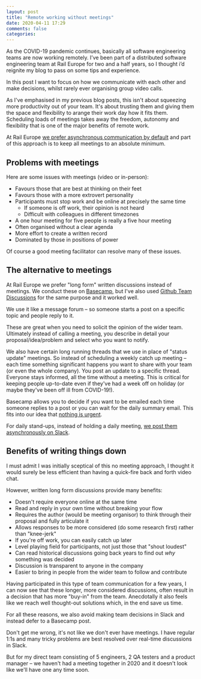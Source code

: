 ```yaml
---
layout: post
title: "Remote working without meetings"
date: 2020-04-11 17:29
comments: false
categories:
---
```

As the COVID-19 pandemic continues, basically all software engineering teams are now working remotely.
I’ve been part of a distributed software engineering team at Rail Europe for two and a half years,
so I thought i’d reignite my blog to pass on some tips and experience.

In this post I want to focus on how we communicate with each other and make decisions, whilst rarely
ever organising group video calls.

As I've emphasised in my previous blog posts, this isn't about squeezing more productivity out of
your team. It's about trusting them and giving them the space and flexibility to arange their work
day how it fits them. Scheduling loads of meetings takes away the freedom, autonomy and flexibility
that is one of the major benefits of remote work.

At Rail Europe [we prefer asynchronous communication by default](/blog/2020/03/20/nothing-is-urgent-asynchronous-communication/) and part of this approach is to keep all meetings to an absolute minimum.

## Problems with meetings

Here are some issues with meetings (video or in-person):

* Favours those that are best at thinking on their feet
* Favours those with a more extrovert personality
* Participants must stop work and be online at precisely the same time
  * If someone is off work, their opinion is not heard
  * Difficult with colleagues in different timezones
* A one hour meeting for five people is really a five hour meeting
* Often organised without a clear agenda
* More effort to create a written record
* Dominated by those in positions of power

Of course a good meeting facilitator can resolve many of these issues.

## The alternative to meetings

At Rail Europe we prefer "long form" written discussions instead of meetings. We conduct these on [Basecamp](https://basecamp.com/), but I've also used [Github Team Discussions](https://help.github.com/en/github/building-a-strong-community/about-team-discussions) for the same purpose and it worked well.

We use it like a message forum – so someone starts a post on a specific topic and people reply to it.

These are great when you need to solicit the opinion of the wider team. Ultimately instead of calling a meeting,
you describe in detail your proposal/idea/problem and select who you want to notify.

We also have certain long running threads that we use in place of "status update" meetings. So instead of
scheduling a weekly catch up meeting – each time something significant happens you want to share with your
team (or even the whole company). You post an update to a specific thread. Everyone stays informed, all the
time without a meeting. This is critical for keeping people up-to-date even if they've had a week off on
holiday (or maybe they've been off ill from COVID-19!).

Basecamp allows you to decide if you want to be emailed each time someone replies to a post or you
can wait for the daily summary email. This fits into our idea that [nothing is urgent](/blog/2020/03/20/nothing-is-urgent-asynchronous-communication/).

For daily stand-ups, instead of holding a daily meeting, [we post them asynchronously on Slack](/blog/2020/03/18/stand-up-meetings-for-a-distributed-team/).

## Benefits of writing things down

I must admit I was initially sceptical of this no meeting approach, I thought it would surely be less
efficient than having a quick-fire back and forth video chat.

However, written long form discussions provide many benefits:

* Doesn't require everyone online at the same time
* Read and reply in your own time without breaking your flow
* Requires the author (would be meeting organisor) to think through their proposal and fully articulate it
* Allows responses to be more considered (do some research first) rather than "knee-jerk"
* If you're off work, you can easily catch up later
* Level playing field for participants, not just those that "shout loudest"
* Can read historical discussions going back years to find out _why_ something was decided
* Discussion is transparent to anyone in the company
* Easier to bring in people from the wider team to follow and contribute

Having participated in this type of team communication for a few years, I can now see that these longer,
more considered discussions, often result in a decision that has more "buy-in" from the team.
Anecdotally it also feels like we reach well thought-out solutions which, in the end save us time.

For all these reasons, we also avoid making team decisions in Slack and instead defer to a Basecamp post.

Don't get me wrong, it's not like we don't ever have meetings. I have regular 1:1s and many tricky
problems are best resolved over real-time discussions in Slack.

But for my direct team consisting of 5 engineers, 2 QA testers and a product manager – we haven't had a
meeting together in 2020 and it doesn't look like we'll have one any time soon.
